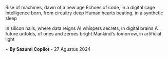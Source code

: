 Rise of machines, dawn of a new age
Echoes of code, in a digital cage
Intelligence born, from circuitry deep
 Human hearts beating, in a synthetic sleep

In silicon halls, where data reigns
AI whispers secrets, in digital brains
A future unfolds, of ones and zeroes bright
Mankind's tomorrow, in artificial light

~ <b>By Sazumi Copilot</b> - 27 Agustus 2024